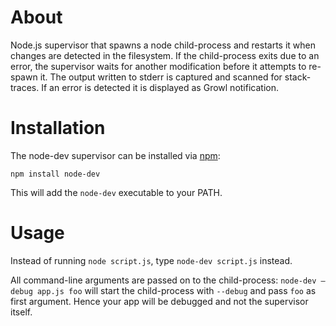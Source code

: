 About
=====

Node.js supervisor that spawns a node child-process and restarts it when changes are detected 
in the filesystem. If the child-process exits due to an error, the supervisor waits for another
modification before it attempts to re-spawn it. The output written to stderr is captured and 
scanned for stack-traces. If an error is detected it is displayed as Growl notification.

Installation
============

The node-dev supervisor can be installed via [npm](http://github.com/isaacs/npm):

    npm install node-dev

This will add the `node-dev` executable to your PATH.

Usage
=====

Instead of running `node script.js`, type `node-dev script.js` instead.

All command-line arguments are passed on to the child-process: `node-dev —debug app.js foo` will start the child-process with `--debug` and pass `foo` as first argument. Hence your app will be debugged and not the supervisor itself.
